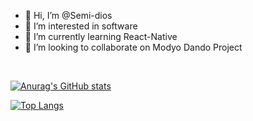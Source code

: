 - 👋 Hi, I’m @Semi-dios
- 👀 I’m interested in software 
- 🌱 I’m currently learning React-Native 
- 💞️ I’m looking to collaborate on Modyo Dando Project



<br>


[![Anurag's GitHub stats](https://github-readme-stats.vercel.app/api?username=Semi-dios)](https://github.com/Semi-dios/github-readme-stats)


[![Top Langs](https://github-readme-stats.vercel.app/api/top-langs/?username=Semi-dios&layout=compact)](https://github.com/Semi-dios/github-readme-stats)
